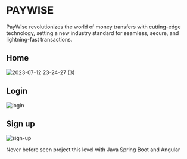 # PAYWISE

PayWise revolutionizes the world of money transfers with cutting-edge technology, setting a new industry standard for seamless, secure, and lightning-fast transactions.


## Home
![2023-07-12 23-24-27 (3)](https://github.com/drinhxh/paywise/assets/94572149/0fbe1e41-611a-4154-86ee-427ac3cf4b3c)
 
## Login
![login](https://github.com/drinhxh/paywise/assets/94572149/80e0fa10-4c4f-4713-b845-ea740231af3d)

## Sign up
![sign-up](https://github.com/drinhxh/paywise/assets/94572149/fd4fddbb-7f42-4d04-aea5-ce1a0ee27179)

Never before seen project this level with Java Spring Boot and Angular 

